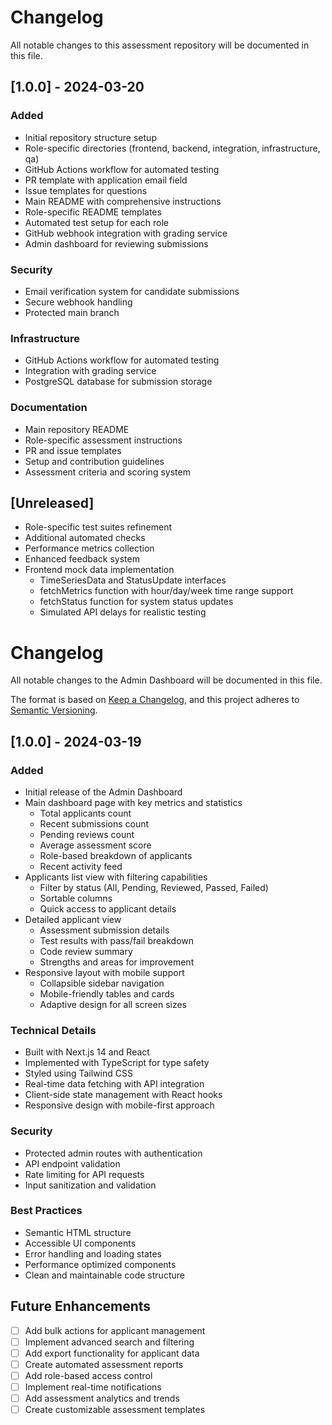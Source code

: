 # Changelog

All notable changes to this assessment repository will be documented in this file.

## [1.0.0] - 2024-03-20

### Added

- Initial repository structure setup
- Role-specific directories (frontend, backend, integration, infrastructure, qa)
- GitHub Actions workflow for automated testing
- PR template with application email field
- Issue templates for questions
- Main README with comprehensive instructions
- Role-specific README templates
- Automated test setup for each role
- GitHub webhook integration with grading service
- Admin dashboard for reviewing submissions

### Security

- Email verification system for candidate submissions
- Secure webhook handling
- Protected main branch

### Infrastructure

- GitHub Actions workflow for automated testing
- Integration with grading service
- PostgreSQL database for submission storage

### Documentation

- Main repository README
- Role-specific assessment instructions
- PR and issue templates
- Setup and contribution guidelines
- Assessment criteria and scoring system

## [Unreleased]

- Role-specific test suites refinement
- Additional automated checks
- Performance metrics collection
- Enhanced feedback system
- Frontend mock data implementation
  - TimeSeriesData and StatusUpdate interfaces
  - fetchMetrics function with hour/day/week time range support
  - fetchStatus function for system status updates
  - Simulated API delays for realistic testing

# Changelog

All notable changes to the Admin Dashboard will be documented in this file.

The format is based on [Keep a Changelog](https://keepachangelog.com/en/1.0.0/),
and this project adheres to [Semantic Versioning](https://semver.org/spec/v2.0.0.html).

## [1.0.0] - 2024-03-19

### Added

- Initial release of the Admin Dashboard
- Main dashboard page with key metrics and statistics
  - Total applicants count
  - Recent submissions count
  - Pending reviews count
  - Average assessment score
  - Role-based breakdown of applicants
  - Recent activity feed
- Applicants list view with filtering capabilities
  - Filter by status (All, Pending, Reviewed, Passed, Failed)
  - Sortable columns
  - Quick access to applicant details
- Detailed applicant view
  - Assessment submission details
  - Test results with pass/fail breakdown
  - Code review summary
  - Strengths and areas for improvement
- Responsive layout with mobile support
  - Collapsible sidebar navigation
  - Mobile-friendly tables and cards
  - Adaptive design for all screen sizes

### Technical Details

- Built with Next.js 14 and React
- Implemented with TypeScript for type safety
- Styled using Tailwind CSS
- Real-time data fetching with API integration
- Client-side state management with React hooks
- Responsive design with mobile-first approach

### Security

- Protected admin routes with authentication
- API endpoint validation
- Rate limiting for API requests
- Input sanitization and validation

### Best Practices

- Semantic HTML structure
- Accessible UI components
- Error handling and loading states
- Performance optimized components
- Clean and maintainable code structure

## Future Enhancements

- [ ] Add bulk actions for applicant management
- [ ] Implement advanced search and filtering
- [ ] Add export functionality for applicant data
- [ ] Create automated assessment reports
- [ ] Add role-based access control
- [ ] Implement real-time notifications
- [ ] Add assessment analytics and trends
- [ ] Create customizable assessment templates

